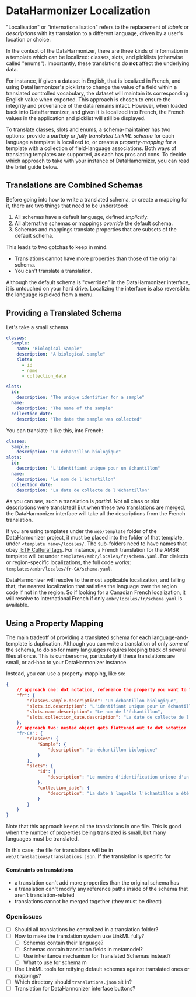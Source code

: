 # DataHarmonizer Localization

"Localisation" or "internationalisation" refers to the replacement of *labels* or *descriptions* with its translation to a different language, driven by a user's location or choice. 

In the context of the DataHarmonizer, there are three kinds of information in a template which can be localized: classes, slots, and picklists (otherwise called "enums"). Importantly, these translations do **not** affect the underlying data.

For instance, if given a dataset in English, that is localized in French, and using DataHarmonizer's picklists to change the value of a field within a translated controlled vocabulary, the dataset will maintain its corresponding English value when exported. This approach is chosen to ensure the integrity and provenance of the data remains intact. However, when loaded back into DataHarmonizer, and given it is localized into French, the French values in the application and picklist will still be displayed.

To translate classes, slots and enums, a schema-maintainer has two options: provide a *partialy or fully translated LinkML schema* for each language a template is localized to, or create a *property-mapping* for a template with a collection of field-language associations. Both ways of translating templates are supported, as each has pros and cons. To decide which approach to take with your instance of DataHamornizer, you can read the brief guide below.

## Translations are Combined Schemas

Before going into how to write a translated schema, or create a mapping for it, there are two things that need to be understood:

1) All schemas have a default language, defined *implicitly*.
2) All alternative schemas or mappings *override* the default schema.
3) Schemas and mappings translate properties that are subsets of the default schema. 

This leads to two gotchas to keep in mind.

- Translations cannot have more properties than those of the original schema.
- You can't translate a translation.

Although the default schema is "overriden" in the DataHarmonizer interface, it is untouched on your hard drive. Localizing the interface is also reversible: the language is picked from a menu.

## Providing a Translated Schema

Let's take a small schema.

```yaml
classes:
  Sample:
    name: "Biological Sample"
    description: "A biological sample"
    slots:
      - id
      - name
      - collection_date

slots:
  id:
    description: "The unique identifier for a sample"
  name:
    description: "The name of the sample"
  collection_date:
    description: "The date the sample was collected"
```

You can translate it like this, into French:

```yaml
classes:
  Sample:
    description: "Un échantillon biologique"
slots:
  id:
    description: "L'identifiant unique pour un échantillon"
  name:
    description: "Le nom de l'échantillon"
  collection_date:
    description: "La date de collecte de l'échantillon"
```

As you can see, such a translation is *partial*. Not all class or slot descriptions were translated! But when these two translations are merged, the DataHarmonizer interface will take all the descriptions from the French translation.

If you are using templates under the `web/template` folder of the DataHarmonizer project, it must be placed into the folder of that template, under `<template name>/locales/`. The sub-folders need to have names that obey [IETF Cultural tags](https://www.venea.net/web/culture_code). For instance, a French translation for the AMBR template will be under `templates/ambr/locales/fr/schema.yaml`. For dialects or region-specific localizations, the full code works: `templates/ambr/locales/fr-CA/schema.yaml`.

DataHarmonizer will resolve to the most applicable localization, and failing that, the nearest localization that satisfies the language over the region code if not in the region. So if looking for a Canadian French localization, it will resolve to International French if only `ambr/locales/fr/schema.yaml` is available.

## Using a Property Mapping

The main tradeoff of providing a translated schema for each language-and-template is duplication. Although you can write a translation of only *some* of the schema, to do so for many languages requires keeping track of several files at once. This is cumbersome, particularly if these translations are small, or ad-hoc to your DataHarmonizer instance.

Instead, you can use a property-mapping, like so:

```json
{
    // approach one: dot notation, reference the property you want to translate using <a>.<b>.<c> etc
    "fr": {
        "classes.Sample.description": "Un échantillon biologique",
        "slots.id.description": "L'identifiant unique pour un échantillon",
        "slots.name.description": "Le nom de l'échantillon",
        "slots.collection_date.description": "La date de collecte de l'échantillon"
    },
    // approach two: nested object gets flattened out to dot notation
    "fr-CA": {
        "classes": {
            "Sample": {
                "description": "Un échantillon biologique"
            }
        },
        "slots": {
            "id": {
                "description": "Le numéro d'identification unique d'un échantillon"
            },
            "collection_date": {
                "description": "La date à laquelle l'échantillon a été recueilli"
            }
        }
    }
}
```

Note that this approach keeps all the translations in one file. This is good when the number of properties being translated is small, but many languages must be translated.

In this case, the file for translations will be in `web/translations/translations.json`. If the translation is specific for 

#### Constraints on translations 
- a translation can't add more properties than the original schema has
- a translation can't modify any reference paths inside of the schema that aren't translation-related
- translations cannot be merged together (they must be direct)

### Open issues
- [ ] Should all translations be centralized in a translation folder?
- [ ] How to make the translation system use LinkML fully?
  - [ ] Schemas contain their language?
  - [ ] Schemas contain translation fields in metamodel?
  - [ ] Use inheritance mechanism for Translated Schemas instead?
  - [ ] What to use for schema m
- [ ] Use LinkML tools for reifying default schemas against translated ones or mappings?
- [ ] Which directory should `translations.json` sit in?
- [ ] Translation for DataHarmonizer interface buttons?